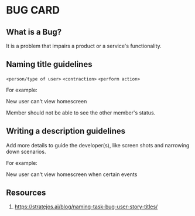 # BUG CARD

## What is a Bug?
It is a problem that impairs a product or a service's functionality.

## Naming title guidelines
`<person/type of user>` `<contraction>` `<perform action>`

For example:

New user can't view homescreen

Member should not be able to see the other member's status.

## Writing a description guidelines
Add more details to guide the developer(s), like screen shots and narrowing down scenarios.

For example:

New user can't view homescreen when certain events

## Resources
1. https://stratejos.ai/blog/naming-task-bug-user-story-titles/